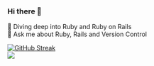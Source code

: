 ### Hi there 👋

<!--
**bijoysijo/bijoysijo** is a ✨ _special_ ✨ repository because its `README.md` (this file) appears on your GitHub profile.
-->

🌱   Diving deep into Ruby and Ruby on Rails\
💬   Ask me about Ruby, Rails and Version Control

[![GitHub Streak](https://github-readme-streak-stats.herokuapp.com/?user=bijoysijo&theme=dark)](https://git.io/streak-stats)\
![](https://ruby-gem-downloads-badge.herokuapp.com/image_play?type=total?label=ruby-gem-downloads)
